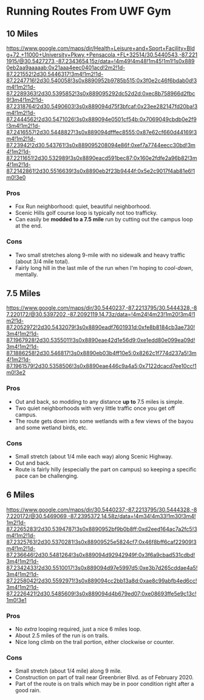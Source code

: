 # Running Routes From UWF Gym

## 10 Miles
https://www.google.com/maps/dir/Health+Leisure+and+Sport+Facility+Bldg+72,+11000+University+Pkwy,+Pensacola,+FL+32514/30.5440543,-87.2211915/@30.5427273,-87.2343654,15z/data=!4m49!4m48!1m45!1m1!1s0x8890eb2aa9aaaaab:0x21aaa4eec0401acd!2m2!1d-87.221552!2d30.5446317!3m4!1m2!1d-87.2247716!2d30.540058!3s0x8890952b9785b515:0x3f0e2c46f6bdab0d!3m4!1m2!1d-87.2289363!2d30.5395852!3s0x889095292dc52d2d:0xec8b758966d2fbc9!3m4!1m2!1d-87.2318764!2d30.5490603!3s0x889094d75f3bfcaf:0x23ee282147fd20ba!3m4!1m2!1d-87.2444562!2d30.5471026!3s0x889094e0501cf54b:0x7069049cbdb0e2f9!3m4!1m2!1d-87.2416557!2d30.5448827!3s0x889094dfffec8555:0x87e62cf660d44169!3m4!1m2!1d-87.23942!2d30.543761!3s0x889095208094e86f:0xef7a7744eecc30bd!3m4!1m2!1d-87.2211651!2d30.532989!3s0x8890eacd591bec87:0x160e2fdfe2a96b82!3m4!1m2!1d-87.2142861!2d30.5516639!3s0x8890eb2f23b9444f:0x5e2c9017f4ab81e6!1m0!3e0

### Pros
- Fox Run neighborhood: quiet, beautiful neighborhood.
- Scenic Hills golf course loop is typically not too trafficky.
- Can easily be **modded to a 7.5 mile** run by cutting out the campus loop at the end.

### Cons
- Two small stretches along 9-mile with no sidewalk and heavy traffic (about 3/4 mile total).
- Fairly long hill in the last mile of the run when I'm hoping to _cool-down_, mentally.


## 7.5 Miles
https://www.google.com/maps/dir/30.5440237,-87.2213795/30.5444328,-87.220172/@30.5397202,-87.2092119,14.73z/data=!4m24!4m23!1m20!3m4!1m2!1d-87.2052972!2d30.5432079!3s0x8890eadf7601931d:0xfe8b8184cb3ae730!3m4!1m2!1d-87.1967928!2d30.5355011!3s0x8890eae42d1e56d9:0xe1edd80e099ea09d!3m4!1m2!1d-87.1886258!2d30.546817!3s0x8890eb03b4ff10e5:0x8262c1f774d237a5!3m4!1m2!1d-87.1961579!2d30.5358506!3s0x8890eae446c9a4a5:0x7122dcacd7ee10cc!1m0!3e2

### Pros
- Out and back, so modding to any distance **up to** 7.5 miles is simple.
- Two quiet neighborhoods with very little traffic once you get off campus.
- The route gets down into some wetlands with a few views of the bayou and some wetland birds, etc.

### Cons
- Small stretch (about 1/4 mile each way) along Scenic Highway.
- Out and back.
- Route is fairly hilly (especially the part on campus) so keeping a specific pace can be challenging.


## 6 Miles
https://www.google.com/maps/dir/30.5440237,-87.2213795/30.5444328,-87.220172/@30.5469069,-87.2395372,14.58z/data=!4m34!4m33!1m30!3m4!1m2!1d-87.2265283!2d30.5394787!3s0x8890952bf9b0b8ff:0xd2eed164ac7a2fc5!3m4!1m2!1d-87.2325763!2d30.5370281!3s0x88909525e5824cf7:0x46f8bff6caf22909!3m4!1m2!1d-87.236646!2d30.5481264!3s0x889094d92942949f:0x3f6a9cbad531cdbd!3m4!1m2!1d-87.2342433!2d30.5510017!3s0x889094d97e5997d5:0xe3b7d265cddae4a5!3m4!1m2!1d-87.2258042!2d30.5592971!3s0x889094cc2bb13a8d:0xae8c99abfb4ed6cc!3m4!1m2!1d-87.2226421!2d30.5485609!3s0x889094d4b679ed07:0xe08693ffe5e9c13c!1m0!3e1

### Pros
- No _extra_ looping required, just a nice 6 miles loop.
- About 2.5 miles of the run is on trails.
- Nice long climb on the trail portion, either clockwise or counter.

### Cons
- Small stretch (about 1/4 mile) along 9 mile.
- Construction on part of trail near Greenbrier Blvd. as of February 2020.
- Part of the route is on trails which may be in poor condition right after a good rain.